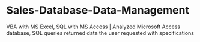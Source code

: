 # Sales-Database-Data-Management

VBA with MS Excel, SQL with MS Access | Analyzed Microsoft Access database, SQL queries returned data the user requested with specifications
